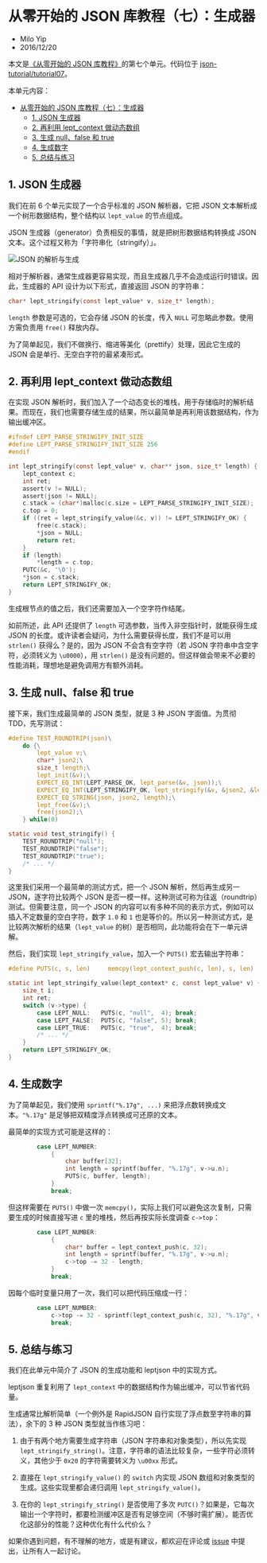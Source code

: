 # 从零开始的 JSON 库教程（七）：生成器

* Milo Yip
* 2016/12/20

本文是[《从零开始的 JSON 库教程》](https://zhuanlan.zhihu.com/json-tutorial)的第七个单元。代码位于 [json-tutorial/tutorial07](https://github.com/miloyip/json-tutorial/blob/master/tutorial07)。

本单元内容：

- [从零开始的 JSON 库教程（七）：生成器](#从零开始的-json-库教程七生成器)
  - [1. JSON 生成器](#1-json-生成器)
  - [2. 再利用 lept\_context 做动态数组](#2-再利用-lept_context-做动态数组)
  - [3. 生成 null、false 和 true](#3-生成-nullfalse-和-true)
  - [4. 生成数字](#4-生成数字)
  - [5. 总结与练习](#5-总结与练习)

## 1. JSON 生成器

我们在前 6 个单元实现了一个合乎标准的 JSON 解析器，它把 JSON 文本解析成一个树形数据结构，整个结构以 `lept_value` 的节点组成。

JSON 生成器（generator）负责相反的事情，就是把树形数据结构转换成 JSON 文本。这个过程又称为「字符串化（stringify）」。

![JSON 的解析与生成](images/parse_stringify.png)

相对于解析器，通常生成器更容易实现，而且生成器几乎不会造成运行时错误。因此，生成器的 API 设计为以下形式，直接返回 JSON 的字符串：

~~~c
char* lept_stringify(const lept_value* v, size_t* length);
~~~

`length` 参数是可选的，它会存储 JSON 的长度，传入 `NULL` 可忽略此参数。使用方需负责用 `free()` 释放内存。

为了简单起见，我们不做换行、缩进等美化（prettify）处理，因此它生成的 JSON 会是单行、无空白字符的最紧凑形式。

## 2. 再利用 lept_context 做动态数组

在实现 JSON 解析时，我们加入了一个动态变长的堆栈，用于存储临时的解析结果。而现在，我们也需要存储生成的结果，所以最简单是再利用该数据结构，作为输出缓冲区。

~~~c
#ifndef LEPT_PARSE_STRINGIFY_INIT_SIZE
#define LEPT_PARSE_STRINGIFY_INIT_SIZE 256
#endif

int lept_stringify(const lept_value* v, char** json, size_t* length) {
    lept_context c;
    int ret;
    assert(v != NULL);
    assert(json != NULL);
    c.stack = (char*)malloc(c.size = LEPT_PARSE_STRINGIFY_INIT_SIZE);
    c.top = 0;
    if ((ret = lept_stringify_value(&c, v)) != LEPT_STRINGIFY_OK) {
        free(c.stack);
        *json = NULL;
        return ret;
    }
    if (length)
        *length = c.top;
    PUTC(&c, '\0');
    *json = c.stack;
    return LEPT_STRINGIFY_OK;
}
~~~

生成根节点的值之后，我们还需要加入一个空字符作结尾。

如前所述，此 API 还提供了 `length` 可选参数，当传入非空指针时，就能获得生成 JSON 的长度。或许读者会疑问，为什么需要获得长度，我们不是可以用 `strlen()` 获得么？是的，因为 JSON 不会含有空字符（若 JSON 字符串中含空字符，必须转义为 `\u0000`），用 `strlen()` 是没有问题的。但这样做会带来不必要的性能消耗，理想地是避免调用方有额外消耗。

## 3. 生成 null、false 和 true

接下来，我们生成最简单的 JSON 类型，就是 3 种 JSON 字面值。为贯彻 TDD，先写测试：

~~~c
#define TEST_ROUNDTRIP(json)\
    do {\
        lept_value v;\
        char* json2;\
        size_t length;\
        lept_init(&v);\
        EXPECT_EQ_INT(LEPT_PARSE_OK, lept_parse(&v, json));\
        EXPECT_EQ_INT(LEPT_STRINGIFY_OK, lept_stringify(&v, &json2, &length));\
        EXPECT_EQ_STRING(json, json2, length);\
        lept_free(&v);\
        free(json2);\
    } while(0)

static void test_stringify() {
    TEST_ROUNDTRIP("null");
    TEST_ROUNDTRIP("false");
    TEST_ROUNDTRIP("true");
    /* ... */
}
~~~

这里我们采用一个最简单的测试方式，把一个 JSON 解析，然后再生成另一 JSON，逐字符比较两个 JSON 是否一模一样。这种测试可称为往返（roundtrip）测试。但需要注意，同一个 JSON 的内容可以有多种不同的表示方式，例如可以插入不定数量的空白字符，数字 `1.0` 和 `1` 也是等价的。所以另一种测试方式，是比较两次解析的结果（`lept_value` 的树）是否相同，此功能将会在下一单元讲解。

然后，我们实现 `lept_stringify_value`，加入一个 `PUTS()` 宏去输出字符串：

~~~c
#define PUTS(c, s, len)     memcpy(lept_context_push(c, len), s, len)

static int lept_stringify_value(lept_context* c, const lept_value* v) {
    size_t i;
    int ret;
    switch (v->type) {
        case LEPT_NULL:   PUTS(c, "null",  4); break;
        case LEPT_FALSE:  PUTS(c, "false", 5); break;
        case LEPT_TRUE:   PUTS(c, "true",  4); break;
        /* ... */
    }
    return LEPT_STRINGIFY_OK;
}
~~~

## 4. 生成数字

为了简单起见，我们使用 `sprintf("%.17g", ...)` 来把浮点数转换成文本。`"%.17g"` 是足够把双精度浮点转换成可还原的文本。

最简单的实现方式可能是这样的：

~~~c
        case LEPT_NUMBER:
            {
                char buffer[32];
                int length = sprintf(buffer, "%.17g", v->u.n);
                PUTS(c, buffer, length);
            }
            break;
~~~

但这样需要在 `PUTS()` 中做一次 `memcpy()`，实际上我们可以避免这次复制，只需要生成的时候直接写进 `c` 里的堆栈，然后再按实际长度调查 `c->top`：

~~~c
        case LEPT_NUMBER:
            {
                char* buffer = lept_context_push(c, 32);
                int length = sprintf(buffer, "%.17g", v->u.n);
                c->top -= 32 - length;
            }
            break;
~~~

因每个临时变量只用了一次，我们可以把代码压缩成一行：

~~~c
        case LEPT_NUMBER:
            c->top -= 32 - sprintf(lept_context_push(c, 32), "%.17g", v->u.n);
            break;
~~~

## 5. 总结与练习

我们在此单元中简介了 JSON 的生成功能和 leptjson 中的实现方式。

leptjson 重复利用了 `lept_context` 中的数据结构作为输出缓冲，可以节省代码量。

生成通常比解析简单（一个例外是 RapidJSON 自行实现了浮点数至字符串的算法），余下的 3 种 JSON 类型就当作练习吧：

1. 由于有两个地方需要生成字符串（JSON 字符串和对象类型），所以先实现 `lept_stringify_string()`。注意，字符串的语法比较复杂，一些字符必须转义，其他少于 `0x20` 的字符需要转义为 `\u00xx` 形式。

2. 直接在 `lept_stringify_value()` 的 `switch` 内实现 JSON 数组和对象类型的生成。这些实现里都会递归调用 `lept_stringify_value()`。

3. 在你的 `lept_stringify_string()` 是否使用了多次 `PUTC()`？如果是，它每次输出一个字符时，都要检测缓冲区是否有足够空间（不够时需扩展）。能否优化这部分的性能？这种优化有什么代价么？

如果你遇到问题，有不理解的地方，或是有建议，都欢迎在评论或 [issue](https://github.com/miloyip/json-tutorial/issues) 中提出，让所有人一起讨论。
